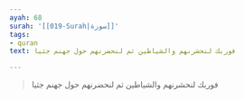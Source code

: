 ```yaml
---
ayah: 68
surah: '[[019-Surah|سورة]]'
tags:
- quran
text: فوربك لنحشرنهم والشياطين ثم لنحضرنهم حول جهنم جثيا

---
```

> فوربك لنحشرنهم والشياطين ثم لنحضرنهم حول جهنم جثيا
